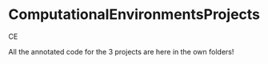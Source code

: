# ComputationalEnvironmentsProjects
CE

All the annotated code for the 3 projects are here in the own folders!
